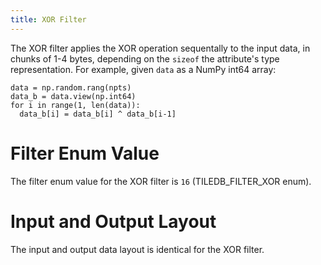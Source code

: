 ```yaml
---
title: XOR Filter
---
```


The XOR filter applies the XOR operation sequentally to the input data, in chunks of 1-4 bytes, depending on the `sizeof` the attribute's type representation. For example, given `data` as a NumPy int64 array:

  ```
  data = np.random.rang(npts)
  data_b = data.view(np.int64)
  for i in range(1, len(data)):
    data_b[i] = data_b[i] ^ data_b[i-1]
  ```

# Filter Enum Value

The filter enum value for the XOR filter is `16` (TILEDB_FILTER_XOR enum).

# Input and Output Layout

The input and output data layout is identical for the XOR filter.
